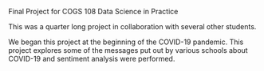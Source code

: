 Final Project for COGS 108 Data Science in Practice

This was a quarter long project in collaboration with several other students. 

We began this project at the beginning of the COVID-19 pandemic. This project explores some of the messages put out by various schools about COVID-19 and sentiment analysis were performed. 
